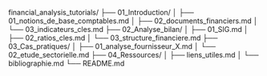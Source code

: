 financial_analysis_tutorials/
├── 01_Introduction/
│   ├── 01_notions_de_base_comptables.md
│   ├── 02_documents_financiers.md
│   └── 03_indicateurs_cles.md
├── 02_Analyse_bilan/
│   ├── 01_SIG.md
│   ├── 02_ratios_cles.md
│   └── 03_structure_financiere.md
├── 03_Cas_pratiques/
│   ├── 01_analyse_fournisseur_X.md
│   └── 02_etude_sectorielle.md
├── 04_Ressources/
│   ├── liens_utiles.md
│   └── bibliographie.md
└── README.md
